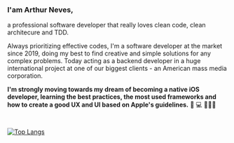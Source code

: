### I'am Arthur Neves,

a professional software developer that really loves clean code, clean architecure and TDD. 

Always prioritizing effective codes, I'm a software developer at the market since 2019, doing my best to find creative and simple solutions for any complex problems.
Today acting as a backend developer in a huge international project at one of our biggest clients - an American mass media corporation.

**I'm strongly moving towards my dream of becoming a native iOS developer, learning the best practices, the most used frameworks and how to create a good UX and UI based on Apple's guidelines.**
📱 💻 👨🏻‍💻
#
[![Top Langs](https://github-readme-stats.vercel.app/api/top-langs/?username=arthurnvs&layout=compact)](https://github.com/anuraghazra/github-readme-stats) 
